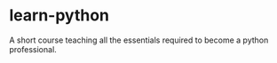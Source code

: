# learn-python
A short course teaching all the essentials required to become a python professional.
